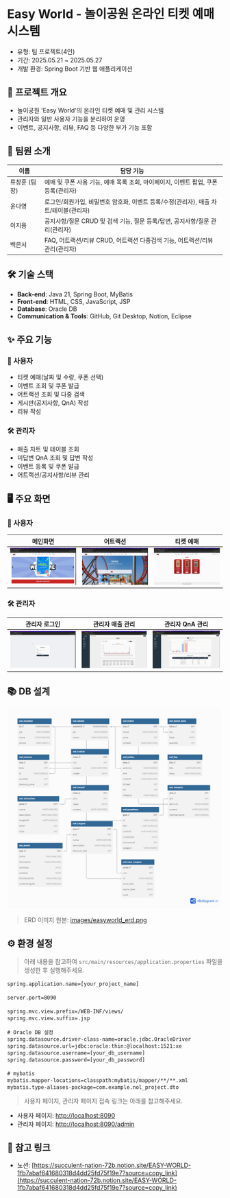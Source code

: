 # Easy World - 놀이공원 온라인 티켓 예매 시스템

- 유형: 팀 프로젝트(4인)
- 기간: 2025.05.21 ~ 2025.05.27
- 개발 환경: Spring Boot 기반 웹 애플리케이션

## 📌 프로젝트 개요
- 놀이공원 'Easy World'의 온라인 티켓 예매 및 관리 시스템
- 관리자와 일반 사용자 기능을 분리하여 운영
- 이벤트, 공지사항, 리뷰, FAQ 등 다양한 부가 기능 포함

## 👥 팀원 소개
| 이름           | 담당 기능                                                        |
|---------------|------------------------------------------------------------------|
| 류창훈 (팀장)   | 예매 및 쿠폰 사용 기능, 예매 목록 조회, 마이페이지, 이벤트 팝업, 쿠폰 등록(관리자) |
| 윤다영         | 로그인/회원가입, 비밀번호 암호화, 이벤트 등록/수정(관리자), 매출 차트/테이블(관리자) |
| 이지용         | 공지사항/질문 CRUD 및 검색 기능, 질문 등록/답변, 공지사항/질문 관리(관리자) |
| 백은서         | FAQ, 어트랙션/리뷰 CRUD, 어트랙션 다중검색 기능, 어트랙션/리뷰 관리(관리자) |

## 🛠️ 기술 스택
- **Back-end**: Java 21, Spring Boot, MyBatis
- **Front-end**: HTML, CSS, JavaScript, JSP
- **Database**: Oracle DB
- **Communication & Tools**: GitHub, Git Desktop, Notion, Eclipse

## ✨ 주요 기능
### 👤 사용자
- 티켓 예매(날짜 및 수량, 쿠폰 선택)
- 이벤트 조회 및 쿠폰 발급
- 어트랙션 조회 및 다중 검색
- 게시판(공지사항, QnA) 작성
- 리뷰 작성

### 🛠️ 관리자
- 매출 차트 및 테이블 조회
- 미답변 QnA 조회 및 답변 작성
- 이벤트 등록 및 쿠폰 발급
- 어트랙션/공지사항/리뷰 관리

## 🖥️ 주요 화면
### 👤 사용자
| 메인화면 | 어트랙션 | 티켓 예매 |
| --- | --- | --- |
| <img src="images/user_main.gif" alt="메인화면" width="200"/> | <img src="images/user_attraction.gif" alt="어트랙션" width="200"/> | <img src="images/user_reserve.gif" alt="티켓 예매" width="200"/> |

### 🛠️ 관리자
| 관리자 로그인 | 관리자 매출 관리 | 관리자 QnA 관리 |
| --- | --- | --- |
| <img src="images/admin_login.gif" alt="관리자 로그인" width="200"/> | <img src="images/admin_sales.gif" alt="매출 관리" width="200"/> | <img src="images/admin_qna.gif" alt="QnA 관리" width="200"/> |

## 📚 DB 설계
<img src="images/easyworld_erd.png" alt="ERD 다이어그램" width="500"/>

> ERD 이미지 원본: [images/easyworld_erd.png](images/easyworld_erd.png)

## ⚙️ 환경 설정
> 아래 내용을 참고하여 `src/main/resources/application.properties` 파일을 생성한 후 실행해주세요.

```properties
spring.application.name=[your_project_name]

server.port=8090

spring.mvc.view.prefix=/WEB-INF/views/
spring.mvc.view.suffix=.jsp

# Oracle DB 설정
spring.datasource.driver-class-name=oracle.jdbc.OracleDriver
spring.datasource.url=jdbc:oracle:thin:@localhost:1521:xe
spring.datasource.username=[your_db_username]
spring.datasource.password=[your_db_password]

# mybatis
mybatis.mapper-locations=classpath:mybatis/mapper/**/**.xml
mybatis.type-aliases-package=com.example.nol_project.dto
```

> 사용자 페이지, 관리자 페이지 접속 링크는 아래를 참고해주세요. 
- 사용자 페이지: [http://localhost:8090](http://localhost:8090)
- 관리자 페이지: [http://localhost:8090/admin](http://localhost:8090/admin)

## 🔗 참고 링크
- 노션: [https://succulent-nation-72b.notion.site/EASY-WORLD-1fb7abaf641680318d4dd25fd75f19e7?source=copy_link](https://succulent-nation-72b.notion.site/EASY-WORLD-1fb7abaf641680318d4dd25fd75f19e7?source=copy_link)
